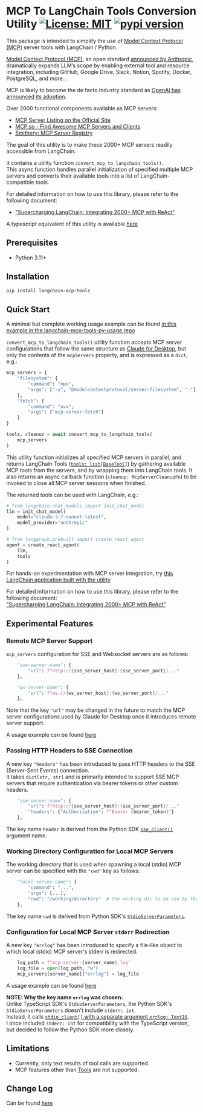 # MCP To LangChain Tools Conversion Utility [![License: MIT](https://img.shields.io/badge/License-MIT-blue.svg)](https://github.com/hideya/langchain-mcp-tools-py/blob/main/LICENSE) [![pypi version](https://img.shields.io/pypi/v/langchain-mcp-tools.svg)](https://pypi.org/project/langchain-mcp-tools/)

This package is intended to simplify the use of
[Model Context Protocol (MCP)](https://modelcontextprotocol.io/)
server tools with LangChain / Python.

[Model Context Protocol (MCP)](https://modelcontextprotocol.io/),
an open standard
[announced by Anthropic](https://www.anthropic.com/news/model-context-protocol),
dramatically expands LLM’s scope
by enabling external tool and resource integration, including
GitHub, Google Drive, Slack, Notion, Spotify, Docker, PostgreSQL, and more…

MCP is likely to become the de facto industry standard as 
[OpenAI has announced its adoption](https://techcrunch.com/2025/03/26/openai-adopts-rival-anthropics-standard-for-connecting-ai-models-to-data).

Over 2000 functional components available as MCP servers:

- [MCP Server Listing on the Official Site](https://github.com/modelcontextprotocol/servers?tab=readme-ov-file#model-context-protocol-servers)
- [MCP.so - Find Awesome MCP Servers and Clients](https://mcp.so/)
- [Smithery: MCP Server Registry](https://smithery.ai/)

The goal of this utility is to make these 2000+ MCP servers readily accessible from LangChain.

It contains a utility function `convert_mcp_to_langchain_tools()`.  
This async function handles parallel initialization of specified multiple MCP servers
and converts their available tools into a list of LangChain-compatible tools.

For detailed information on how to use this library, please refer to the following document:
- ["Supercharging LangChain: Integrating 2000+ MCP with ReAct"](https://medium.com/@h1deya/supercharging-langchain-integrating-450-mcp-with-react-d4e467cbf41a)

A typescript equivalent of this utility is available
[here](https://www.npmjs.com/package/@h1deya/langchain-mcp-tools)

## Prerequisites

- Python 3.11+

## Installation

```bash
pip install langchain-mcp-tools
```

## Quick Start

A minimal but complete working usage example can be found
[in this example in the langchain-mcp-tools-py-usage repo](https://github.com/hideya/langchain-mcp-tools-py-usage/blob/main/src/example.py)

`convert_mcp_to_langchain_tools()` utility function accepts MCP server configurations
that follow the same structure as
[Claude for Desktop](https://modelcontextprotocol.io/quickstart/user),
but only the contents of the `mcpServers` property,
and is expressed as a `dict`, e.g.:

```python
mcp_servers = {
    "filesystem": {
        "command": "npx",
        "args": ["-y", "@modelcontextprotocol/server-filesystem", "."]
    },
    "fetch": {
        "command": "uvx",
        "args": ["mcp-server-fetch"]
    }
}

tools, cleanup = await convert_mcp_to_langchain_tools(
    mcp_servers
)
```

This utility function initializes all specified MCP servers in parallel,
and returns LangChain Tools
([`tools: list[BaseTool]`](https://python.langchain.com/api_reference/core/tools/langchain_core.tools.base.BaseTool.html#langchain_core.tools.base.BaseTool))
by gathering available MCP tools from the servers,
and by wrapping them into LangChain tools.
It also returns an async callback function (`cleanup: McpServerCleanupFn`)
to be invoked to close all MCP server sessions when finished.

The returned tools can be used with LangChain, e.g.:

```python
# from langchain.chat_models import init_chat_model
llm = init_chat_model(
    model="claude-3-7-sonnet-latest",
    model_provider="anthropic"
)

# from langgraph.prebuilt import create_react_agent
agent = create_react_agent(
    llm,
    tools
)
```

For hands-on experimentation with MCP server integration,
try [this LangChain application built with the utility](https://github.com/hideya/mcp-client-langchain-py)

For detailed information on how to use this library, please refer to the following document:  
["Supercharging LangChain: Integrating 2000+ MCP with ReAct"](https://medium.com/@h1deya/supercharging-langchain-integrating-450-mcp-with-react-d4e467cbf41a)

## Experimental Features

### Remote MCP Server Support

`mcp_servers` configuration for SSE and Websocket servers are as follows:

```python
    "sse-server-name": {
        "url": f"http://{sse_server_host}:{sse_server_port}/..."
    },

    "ws-server-name": {
        "url": f"ws://{ws_server_host}:{ws_server_port}/..."
    },
```

Note that the key `"url"` may be changed in the future to match
the MCP server configurations used by Claude for Desktop once
it introduces remote server support.

A usage example can be found [here](https://github.com/hideya/langchain-mcp-tools-py-usage/blob/cf96ddc43750708ef3b244bad95714f0f2fe1d28/src/example.py#L43-L54)

### Passing HTTP Headers to SSE Connection

A new key `"headers"` has been introduced to pass HTTP headers to the SSE (Server-Sent Events) connection.  
It takes  `dict[str, str]` and is primarily intended to support SSE MCP servers
that require authentication via bearer tokens or other custom headers.

```python
    "sse-server-name": {
        "url": f"http://{sse_server_host}:{sse_server_port}/..."
        "headers": {"Authorization": f"Bearer {bearer_token}"}
    },
```

The key name `header` is derived from the Python SDK
[`sse_client()`](https://github.com/modelcontextprotocol/python-sdk/blob/babb477dffa33f46cdc886bc885eb1d521151430/src/mcp/client/sse.py#L24) argument name.

### Working Directory Configuration for Local MCP Servers

The working directory that is used when spawning a local (stdio) MCP server
can be specified with the `"cwd"` key as follows:

```python
    "local-server-name": {
        "command": "...",
        "args": [...],
        "cwd": "/working/directory"  # the working dir to be use by the server
    },
```

The key name `cwd` is derived from
Python SDK's [`StdioServerParameters`](https://github.com/modelcontextprotocol/python-sdk/blob/babb477dffa33f46cdc886bc885eb1d521151430/src/mcp/client/stdio/__init__.py#L76-L77).

### Configuration for Local MCP Server `stderr` Redirection

A new key `"errlog"` has been introduced to specify a file-like object
to which local (stdio) MCP server's stderr is redirected.

```python
    log_path = f"mcp-server-{server_name}.log"
    log_file = open(log_path, "w")
    mcp_servers[server_name]["errlog"] = log_file
```

A usage example can be found [here](
https://github.com/hideya/langchain-mcp-tools-py-usage/blob/cf96ddc43750708ef3b244bad95714f0f2fe1d28/src/example.py#L91-L108)

**NOTE: Why the key name `errlog` was chosen:**  
Unlike TypeScript SDK's `StdioServerParameters`, the Python
SDK's `StdioServerParameters` doesn't include `stderr: int`.  
Instead, it calls [`stdio_client()` with a separate argument
`errlog: TextIO`](https://github.com/modelcontextprotocol/python-sdk/blob/babb477dffa33f46cdc886bc885eb1d521151430/src/mcp/client/stdio/__init__.py#L96).  
I once included `stderr: int` for
compatibility with the TypeScript version, but decided to
follow the Python SDK more closely.

## Limitations

- Currently, only text results of tool calls are supported.
- MCP features other than [Tools](https://modelcontextprotocol.io/docs/concepts/tools) are not supported.

## Change Log

Can be found [here](https://github.com/hideya/langchain-mcp-tools-py/blob/main/CHANGELOG.md)
